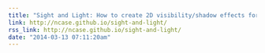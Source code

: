 ```yaml
---
title: "Sight and Light: How to create 2D visibility/shadow effects for your game"
link: http://ncase.github.io/sight-and-light/
rss_link: http://ncase.github.io/sight-and-light/ 
date: "2014-03-13 07:11:20am"
---
```

